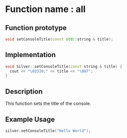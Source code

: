 # Function name : all

## Function prototype

```cpp
void setConsoleTitle(const std::string & title);
```

## Implementation

```cpp
void Silver::setConsoleTitle(const string & title) {
  cout << "\033]0;" << title << "\007";
}
```

## Description
This function sets the title of the console. 

## Example Usage
```cpp
silver.setConsoleTitle("Hello World");
```

